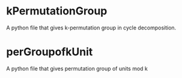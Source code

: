 # kPermutationGroup
A python file that gives k-permutation group in cycle decomposition.
# perGroupofkUnit
A python file that gives permutation group of units mod k